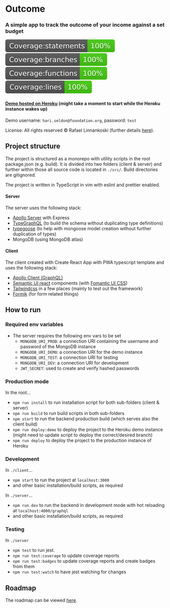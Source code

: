# Outcome

### A simple app to track the outcome of your income against a set budget

![Statements](https://github.com/jeansibelius/outcome/blob/master/server/badges/badge-statements.svg)
![Branches](https://github.com/jeansibelius/outcome/blob/master/server/badges/badge-branches.svg)
![Functions](https://github.com/jeansibelius/outcome/blob/master/server/badges/badge-functions.svg)
![Lines](https://github.com/jeansibelius/outcome/blob/master/server/badges/badge-lines.svg)

#### [Demo hosted on Heroku](https://outcome-demo.herokuapp.com/) (might take a moment to start while the Heroku instance wakes up)
Demo username: `hari.seldon@foundation.org`, password: `test`  

License: All rights reserved © Rafael Linnankoski (further details [here](https://github.com/jeansibelius/outcome/blob/master/LICENSE.md)).

## Project structure

The project is structured as a monorepo with utility scripts in the root package.json (e.g. build).
It is divided into two folders (client & server) and further within those all source code is located in `./src/`.
Build directories are gitignored.

The project is written in TypeScript in vim with eslint and prettier enabled.

#### Server
The server uses the following stack:
- [Apollo Server](https://formik.org/docs/overview) with Express 
- [TypeGraphQL](https://formik.org/docs/overview) (to build the schema without duplicating type
  definitions) 
- [typegoose](https://formik.org/docs/overview) (to help with mongoose model creation without
  further duplication of types) 
- MongoDB (using MongoDB atlas)

#### Client
The client created with Create React App with PWA typescript template and uses the following stack:
- [Apollo Client (GraphQL)](https://formik.org/docs/overview) 
- [Semantic UI react](https://github.com/fomantic/Fomantic-UI) components (with [Fomantic UI CSS](https://github.com/fomantic/Fomantic-UI))
- [Tailwindcss](https://tailwindcss.com/docs/installation) in a few places (mainly to test out the framework) 
- [Formik](https://formik.org/docs/overview) (for form related things)


## How to run

### Required env variables
- The server requires the following env vars to be set
  - `MONGODB_URI_PROD`: a connection URI containing the username and password of the MongoDB instance
  - `MONGODB_URI_DEMO`: a connection URI for the demo instance
  - `MONGODB_URI_TEST`: a connection URI for testing 
  - `MONGODB_URI_DEV`: a connection URI for development 
  - `JWT_SECRET`: used to create and verify hashed passwords

### Production mode
In the root...  
- `npm run install` to run installation script for both sub-folders (client & server)
- `npm run build` to run build scripts in both sub-folders
- `npm start` to run the backend production build (which serves also the client build)
- `npm run deploy:demo` to deploy the project to the Heroku demo instance (might need to update script to deploy the
  correct/desired branch)
- `npm run deploy` to deploy the project to the production instance of Heroku

### Development
In `./client`...
- `npm start` to run the project at `localhost:3000`
- and other basic installation/build scripts, as required

In `./server`...
- `npm run dev` to run the backend in development mode with hot reloading at `localhost:4000/graphql`
- and other basic installation/build scripts, as required

### Testing
In `./server`
- `npm test` to run jest.
- `npm run test:coverage` to update coverage reports
- `npm run test:badges` to update coverage reports and create badges from them
- `npm run test:watch` to have jest watching for changes

## Roadmap

The roadmap can be viewed [here](https://github.com/jeansibelius/outcome/blob/master/ROADMAP.md).
